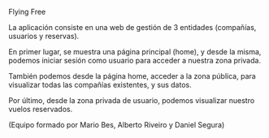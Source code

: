 Flying Free

La aplicación consiste en una web de gestión de 3 entidades (compañías, usuarios y reservas).

En primer lugar, se muestra una página principal (home), y desde la misma, podemos iniciar sesión como usuario para acceder a nuestra zona privada. 

También podemos desde la página home, acceder a la zona pública, para visualizar todas las compañías existentes, y sus datos. 

Por último, desde la zona privada de usuario, podemos visualizar nuestro vuelos reservados.

(Equipo formado por Mario Bes, Alberto Riveiro y Daniel Segura)
